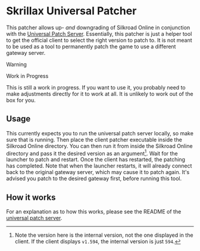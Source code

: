 # Skrillax Universal Patcher

This patcher allows up- _and_ downgrading of Silkroad Online in conjunction with
the [Universal Patch Server](https://github.com/kumpelblase2/skrillax-universal-patch-server/).
Essentially, this patcher is just a helper tool to get the official client to select the right version to patch to.
It is not meant to be used as a tool to permanently patch the game to use a different gateway server.

> [!WARNING]
> Work in Progress
>
> This is still a work in progress. If you want to use it, you probably need to make adjustments directly for it to work
> at all. It is unlikely to work out of the box for you.

## Usage

This currently expects you to run the universal patch server locally, so make sure that is running. Then place the
client patcher executable inside the Silkroad Online directory. You can then run it from inside the Silkroad Online
directory and pass it the desired version as an argument[^1]. Wait for the launcher to patch and restart. Once the
client has restarted, the patching has completed. Note that when the launcher restarts, it will already connect back to
the original gateway server, which may cause it to patch again. It's advised you patch to the desired gateway first,
before running this tool.

## How it works

For an explanation as to how this works, please see the README of
the [universal patch server](https://github.com/kumpelblase2/skrillax-universal-patch-server/?tab=readme-ov-file#how-it-works).

[^1]: Note the version here is the internal version, not the one displayed in the client. If the client displays
`v1.594`, the internal version is just `594`.
